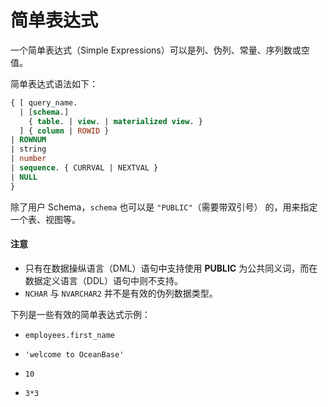 # 简单表达式

一个简单表达式（Simple Expressions）可以是列、伪列、常量、序列数或空值。

简单表达式语法如下：

```sql
{ [ query_name.
  | [schema.]
    { table. | view. | materialized view. }
  ] { column | ROWID }
| ROWNUM
| string
| number
| sequence. { CURRVAL | NEXTVAL }
| NULL
}
```

除了用户 Schema，`schema` 也可以是 `"PUBLIC"`（需要带双引号） 的，用来指定一个表、视图等。

  <main id="notice" type='notice'>
    <h4>注意</h4>
    <ul>
    <li>只有在数据操纵语言（DML）语句中支持使用 <strong>PUBLIC</strong> 为公共同义词，而在数据定义语言（DDL）语句中则不支持。</li>
    <li><code>NCHAR</code> 与 <code>NVARCHAR2</code> 并不是有效的伪列数据类型。</li>
    </ul>
  </main>

下列是一些有效的简单表达式示例：

* `employees.first_name`

* `'welcome to OceanBase'`

* `10`

* `3*3`
